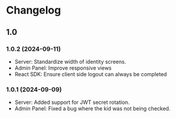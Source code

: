 # Changelog

## 1.0
### 1.0.2 (2024-09-11)
- Server: Standardize width of identity screens.
- Admin Panel: Improve responsive views
- React SDK: Ensure client side logout can always be completed

### 1.0.1 (2024-09-09)
- Server: Added support for JWT secret rotation.
- Admin Panel: Fixed a bug where the kid was not being checked.
